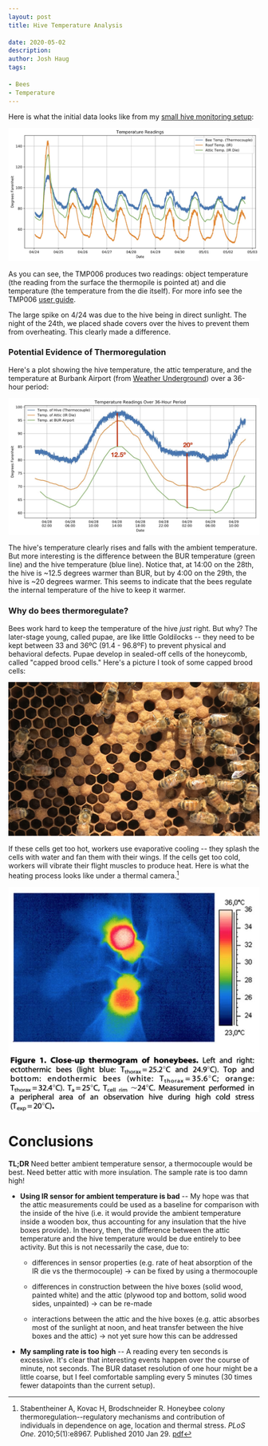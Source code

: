 ```yaml
---
layout: post
title: Hive Temperature Analysis  

date: 2020-05-02
description:
author: Josh Haug
tags:

- Bees
- Temperature
---
```


Here is what the initial data looks like from my [small hive monitoring setup](hardware.html):

![  ](/assets/temp.jpg)

As you can see, the TMP006 produces two readings: object temperature (the reading from the surface the thermopile is pointed at) and die temperature (the temperature from the die itself).   For more info see the TMP006 [user guide](https://cdn.sparkfun.com/datasheets/Sensors/Temp/sbou107.pdf).

The large spike on 4/24 was due to the hive being in direct sunlight.  The night of the 24th, we placed shade covers over the hives to prevent them from overheating.   This clearly made a difference.

### Potential Evidence of Thermoregulation

Here's a plot showing the hive temperature, the attic temperature, and the temperature at Burbank Airport (from [Weather Underground](www.wunderground.com)) over a 36-hour period:

![ ](assets/36-hour-annotated.jpg)

The hive's temperature clearly rises and falls with the ambient temperature. But more interesting is the difference between the BUR temperature (green line) and the hive temperature (blue line).  Notice that, at 14:00 on the 28th, the hive is ~12.5 degrees warmer than BUR, but by 4:00 on the 29th, the hive is ~20 degrees warmer.  This seems to indicate that the bees regulate the internal temperature of the hive to keep it warmer.  

### Why do bees thermoregulate?

Bees work hard to keep the temperature of the hive *just* right.  But why?  The later-stage young, called pupae, are like little Goldilocks -- they need to be kept between 33 and 36ºC (91.4 - 96.8ºF) to prevent physical and behavioral defects. Pupae develop in sealed-off cells of the honeycomb, called "capped brood cells."  Here's a picture I took of some capped brood cells:

![ Capped Brood](assets/capped-brood.jpg)

If these cells get too hot, workers use evaporative cooling -- they splash the cells with water and fan them with their wings.  If the cells get too cold, workers will vibrate their flight muscles to produce heat.  Here is what the heating process looks like under a thermal camera.[^fn-thermo]

![](assets/heater-bees.jpg)

# Conclusions

<div class="message">
<b>TL;DR</b> Need better ambient temperature sensor, a thermocouple would be best. Need better attic with more insulation. The sample rate is too damn high!   
</div>

- **Using IR sensor for ambient temperature is bad** -- My hope was that the attic measurements could be used as a baseline for comparison with the inside of the hive (i.e. it would provide the ambient temperature inside a wooden box, thus accounting for any insulation that the hive boxes provide). In theory, then, the difference between the attic temperature and the hive temperature would be due entirely to bee activity. But this is not necessarily the case, due to:
  
  - differences in sensor properties (e.g. rate of heat absorption of the IR die vs the thermocouple)  → can be fixed by using a thermocouple
  
  - differences in construction between the hive boxes (solid wood, painted white) and the attic (plywood top and bottom, solid wood sides, unpainted) → can be re-made
  
  - interactions between the attic and the hive boxes (e.g. attic absorbes most of the sunlight at noon, and heat transfer between the hive boxes and the attic) → not yet sure how this can be addressed

- **My sampling rate is too high** -- A reading every ten seconds is excessive. It's clear that interesting events happen over the course of minute, not seconds. The BUR dataset resolution of one hour might be a little coarse, but I feel comfortable sampling every 5 minutes (30 times fewer datapoints than the current setup).

[^fn-thermo]: Stabentheiner A, Kovac H, Brodschneider R. Honeybee colony thermoregulation--regulatory mechanisms and contribution of individuals in dependence on age, location and thermal stress. *PLoS One*. 2010;5(1):e8967. Published 2010 Jan 29. [pdf](https://www.ncbi.nlm.nih.gov/pmc/articles/PMC2813292/)
